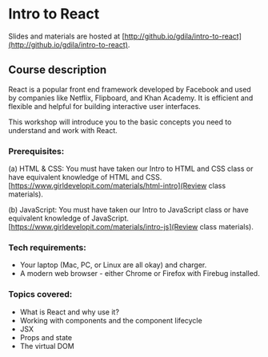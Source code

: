 # Intro to React

Slides and materials are hosted at [http://github.io/gdila/intro-to-react](http://github.io/gdila/intro-to-react).

## Course description

React is a popular front end framework developed by Facebook and used by companies like Netflix, Flipboard, and Khan Academy. It is efficient and flexible and helpful for building interactive user interfaces.

This workshop will introduce you to the basic concepts you need to understand and work with React.

### Prerequisites:

(a) HTML & CSS: You must have taken our Intro to HTML and CSS class or have equivalent knowledge of HTML and CSS. [https://www.girldevelopit.com/materials/html-intro](Review class materials).

(b) JavaScript: You must have taken our Intro to JavaScript class or have equivalent knowledge of JavaScript. [https://www.girldevelopit.com/materials/intro-js](Review class materials).

### Tech requirements:

 - Your laptop (Mac, PC, or Linux are all okay) and charger.
 - A modern web browser - either Chrome or Firefox with Firebug installed.


### Topics covered:

 - What is React and why use it?
 - Working with components and the component lifecycle
 - JSX
 - Props and state
 - The virtual DOM